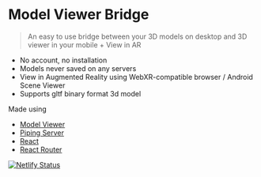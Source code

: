# Model Viewer Bridge

> An easy to use bridge between your 3D models on desktop
and 3D viewer in your mobile + View in AR

- No account, no installation
- Models never saved on any servers
- View in Augmented Reality using WebXR-compatible browser / Android Scene Viewer
- Supports gltf binary format 3d model

Made using 

- [Model Viewer](https://github.com/google/model-viewer)
- [Piping Server](https://github.com/nwtgck/piping-server)
- [React](https://reactjs.org/)
- [React Router](https://reactrouter.com/)

[![Netlify Status](https://api.netlify.com/api/v1/badges/d5b98d35-30ee-4d9e-8873-9ebfadc3211a/deploy-status)](https://app.netlify.com/sites/model-viewer-bridge/deploys)
